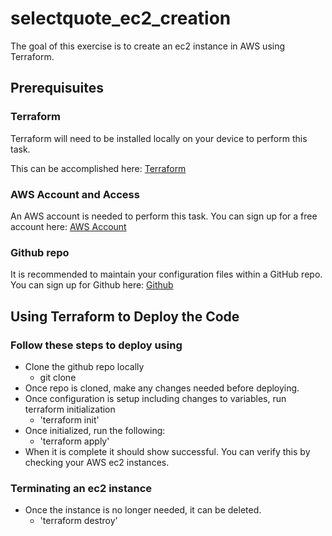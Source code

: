 # selectquote_ec2_creation

The goal of this exercise is to create an ec2 instance in AWS using Terraform.

## Prerequisuites

### Terraform

Terraform will need to be installed locally on your device to perform this task.

This can be accomplished here: [Terraform](https://learn.hashicorp.com/tutorials/terraform/install-cli)


### AWS Account and Access

An AWS account is needed to perform this task. You can sign up for a free account here: [AWS Account](https://aws.amazon.com/free/?all-free-tier.sort-by=item.additionalFields.SortRank&all-free-tier.sort-order=asc&awsf.Free%20Tier%20Types=*all&awsf.Free%20Tier%20Categories=*all)

### Github repo

It is recommended to maintain your configuration files within a GitHub repo. You can sign up for Github here: [Github](https://github.com/)

## Using Terraform to Deploy the Code

### Follow these steps to deploy using 

- Clone the github repo locally
    - git clone <repo Git URL>
- Once repo is cloned, make any changes needed before deploying.
- Once configuration is setup including changes to variables, run terraform initialization
    - 'terraform init'
- Once initialized, run the following:
    - 'terraform apply'
- When it is complete it should show successful. You can verify this by checking your AWS ec2 instances.

### Terminating an ec2 instance
- Once the instance is no longer needed, it can be deleted.
    - 'terraform destroy'